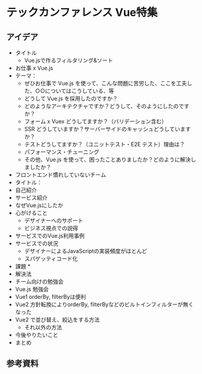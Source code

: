 # テックカンファレンス Vue特集

## アイデア
* タイトル
    * Vue.jsで作るフィルタリング&ソート
* お仕事 x Vue.js
* テーマ：
    * ぜひお仕事で Vue.js を使って、こんな問題に苦労した、ここを工夫した、○○についてはこうしている、等
    * どうして Vue.js を採用したのですか？
    * どのようなアーキテクチャですか？どうして、そのようにしたのですか？
    * フォーム x Vuex どうしてますか？（バリデーション含む）
    * SSR どうしていますか？サーバーサイドのキャッシュどうしていますか？
    * テストどうしてますか？（ユニットテスト・E2E テスト）理由は？
    * パフォーマンス・チューニング
    * その他、Vue.js を使って、困ったことありましたか？どのように解決しましたか？
* フロントエンド慣れしていないチーム
* タイトル：
* 自己紹介
* サービス紹介
* なぜVue.jsにしたか
* 心がけること
    * デザイナーへのサポート
    * ビジネス視点での説得
* サービスでのVue.js利用事例
* サービスでの状況
    * デザイナーによるJavaScriptの実装頻度がほとんど
    * スパゲッティコード化
* 課題
    * 
* 解決法
* チーム向けの勉強会
* Vue.js 勉強会
* Vue1 orderBy, filterByは便利
* Vue2 方針転換によりorderBy, filterByなどのビルトインフィルターが無くなった
* Vue2 で並び替え、絞込をする方法
    * それ以外の方法
* 今後やりたいこと
* まとめ

## 参考資料
